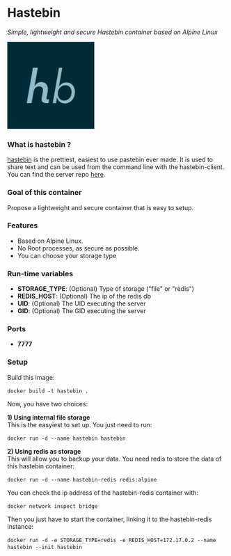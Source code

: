 Hastebin
========
*Simple, lightweight and secure Hastebin container based on Alpine Linux*

![hastebin](hastebin.png)

### What is hastebin ?
[hastebin](https://hastebin.com/about.md) is the prettiest, easiest to use pastebin ever made. It is used to share text and can be used from the command line with the hastebin-client. You can find the server repo [here](https://github.com/seejohnrun/haste-server).

### Goal of this container
Propose a lightweight and secure container that is easy to setup.

### Features
- Based on Alpine Linux.
- No Root processes, as secure as possible.
- You can choose your storage type

### Run-time variables
- **STORAGE_TYPE**: (Optional) Type of storage ("file" or "redis")
- **REDIS_HOST**: (Optional) The ip of the redis db
- **UID**: (Optional) The UID executing the server
- **GID**: (Optional) The GID executing the server

### Ports
- **7777**

### Setup
Build this image:
```
docker build -t hastebin .
```
Now, you have two choices:

**1) Using internal file storage**  
This is the easyiest to set up. You just need to run:
```
docker run -d --name hastebin hastebin
```

**2) Using redis as storage**  
This will allow you to backup your data.
You need redis to store the data of this hastebin container:
```
docker run -d --name hastebin-redis redis:alpine
```
You can check the ip address of the hastebin-redis container with:
```
docker network inspect bridge
```
Then you just have to start the container, linking it to the hastebin-redis instance:
```
docker run -d -e STORAGE_TYPE=redis -e REDIS_HOST=172.17.0.2 --name hastebin --init hastebin
```
